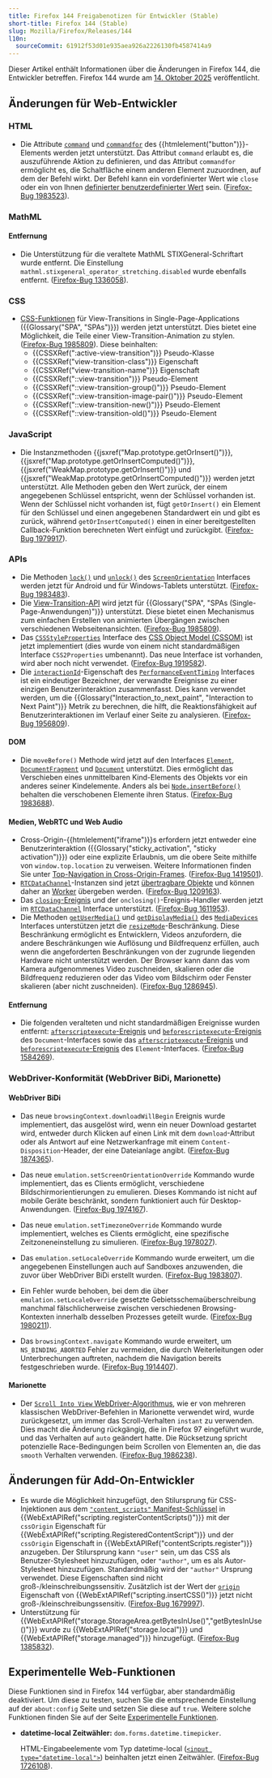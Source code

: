 ```yaml
---
title: Firefox 144 Freigabenotizen für Entwickler (Stable)
short-title: Firefox 144 (Stable)
slug: Mozilla/Firefox/Releases/144
l10n:
  sourceCommit: 61912f53d01e935aea926a2226130fb4587414a9
---
```


Dieser Artikel enthält Informationen über die Änderungen in Firefox 144, die Entwickler betreffen.
Firefox 144 wurde am [14. Oktober 2025](https://whattrainisitnow.com/release/?version=144) veröffentlicht.

## Änderungen für Web-Entwickler

### HTML

- Die Attribute [`command`](/de/docs/Web/HTML/Reference/Elements/button#command) und [`commandfor`](/de/docs/Web/HTML/Reference/Elements/button#commandfor) des {{htmlelement("button")}}-Elements werden jetzt unterstützt. Das Attribut `command` erlaubt es, die auszuführende Aktion zu definieren, und das Attribut `commandfor` ermöglicht es, die Schaltfläche einem anderen Element zuzuordnen, auf dem der Befehl wirkt. Der Befehl kann ein vordefinierter Wert wie `close` oder ein von Ihnen [definierter benutzerdefinierter Wert](/de/docs/Web/HTML/Reference/Elements/button#custom_values) sein. ([Firefox-Bug 1983523](https://bugzil.la/1983523)).

### MathML

#### Entfernung

- Die Unterstützung für die veraltete MathML STIXGeneral-Schriftart wurde entfernt. Die Einstellung `mathml.stixgeneral_operator_stretching.disabled` wurde ebenfalls entfernt. ([Firefox-Bug 1336058](https://bugzil.la/1336058)).

### CSS

- [CSS-Funktionen](/de/docs/Web/API/View_Transition_API#css_additions) für View-Transitions in Single-Page-Applications ({{Glossary("SPA", "SPAs")}}) werden jetzt unterstützt. Dies bietet eine Möglichkeit, die Teile einer View-Transition-Animation zu stylen. ([Firefox-Bug 1985809](https://bugzil.la/1985809)). Diese beinhalten:
  - {{CSSXRef(":active-view-transition")}} Pseudo-Klasse
  - {{CSSXRef("view-transition-class")}} Eigenschaft
  - {{CSSXRef("view-transition-name")}} Eigenschaft
  - {{CSSXRef("::view-transition")}} Pseudo-Element
  - {{CSSXRef("::view-transition-group()")}} Pseudo-Element
  - {{CSSXRef("::view-transition-image-pair()")}} Pseudo-Element
  - {{CSSXRef("::view-transition-new()")}} Pseudo-Element
  - {{CSSXRef("::view-transition-old()")}} Pseudo-Element

### JavaScript

- Die Instanzmethoden {{jsxref("Map.prototype.getOrInsert()")}}, {{jsxref("Map.prototype.getOrInsertComputed()")}}, {{jsxref("WeakMap.prototype.getOrInsert()")}} und {{jsxref("WeakMap.prototype.getOrInsertComputed()")}} werden jetzt unterstützt.
  Alle Methoden geben den Wert zurück, der einem angegebenen Schlüssel entspricht, wenn der Schlüssel vorhanden ist.
  Wenn der Schlüssel nicht vorhanden ist, fügt `getOrInsert()` ein Element für den Schlüssel und einen angegebenen Standardwert ein und gibt es zurück, während `getOrInsertComputed()` einen in einer bereitgestellten Callback-Funktion berechneten Wert einfügt und zurückgibt. ([Firefox-Bug 1979917](https://bugzil.la/1979917)).

### APIs

- Die Methoden [`lock()`](/de/docs/Web/API/ScreenOrientation/lock) und [`unlock()`](/de/docs/Web/API/ScreenOrientation/unlock) des [`ScreenOrientation`](/de/docs/Web/API/ScreenOrientation) Interfaces werden jetzt für Android und für Windows-Tablets unterstützt. ([Firefox-Bug 1983483](https://bugzil.la/1983483)).
- Die [View-Transition-API](/de/docs/Web/API/View_Transition_API) wird jetzt für {{Glossary("SPA", "SPAs (Single-Page-Anwendungen)")}} unterstützt. Diese bietet einen Mechanismus zum einfachen Erstellen von animierten Übergängen zwischen verschiedenen Webseitenansichten. ([Firefox-Bug 1985809](https://bugzil.la/1985809)).
- Das [`CSSStyleProperties`](/de/docs/Web/API/CSSStyleProperties) Interface des [CSS Object Model (CSSOM)](/de/docs/Web/API/CSS_Object_Model) ist jetzt implementiert (dies wurde von einem nicht standardmäßigen Interface `CSS2Properties` umbenannt). Das neue Interface ist vorhanden, wird aber noch nicht verwendet. ([Firefox-Bug 1919582](https://bugzil.la/1919582)).
- Die [`interactionId`](/de/docs/Web/API/PerformanceEventTiming/interactionId)-Eigenschaft des [`PerformanceEventTiming`](/de/docs/Web/API/PerformanceEventTiming) Interfaces ist ein eindeutiger Bezeichner, der verwandte Ereignisse zu einer einzigen Benutzerinteraktion zusammenfasst. Dies kann verwendet werden, um die {{Glossary("Interaction_to_next_paint", "Interaction to Next Paint")}} Metrik zu berechnen, die hilft, die Reaktionsfähigkeit auf Benutzerinteraktionen im Verlauf einer Seite zu analysieren. ([Firefox-Bug 1956809](https://bugzil.la/1956809)).

#### DOM

- Die `moveBefore()` Methode wird jetzt auf den Interfaces [`Element`](/de/docs/Web/API/Element/moveBefore), [`DocumentFragment`](/de/docs/Web/API/DocumentFragment/moveBefore) und [`Document`](/de/docs/Web/API/Document/moveBefore) unterstützt. Dies ermöglicht das Verschieben eines unmittelbaren Kind-Elements des Objekts vor ein anderes seiner Kindelemente. Anders als bei [`Node.insertBefore()`](/de/docs/Web/API/Node/insertBefore) behalten die verschobenen Elemente ihren Status. ([Firefox-Bug 1983688](https://bugzil.la/1983688)).

#### Medien, WebRTC und Web Audio

- Cross-Origin-{{htmlelement("iframe")}}s erfordern jetzt entweder eine Benutzerinteraktion ({{Glossary("sticky_activation", "sticky activation")}}) oder eine explizite Erlaubnis, um die obere Seite mithilfe von `window.top.location` zu verweisen.
  Weitere Informationen finden Sie unter [Top-Navigation in Cross-Origin-Frames](/de/docs/Web/HTML/Reference/Elements/iframe#top_navigation_in_cross-origin_frames). ([Firefox-Bug 1419501](https://bugzil.la/1419501)).
- [`RTCDataChannel`](/de/docs/Web/API/RTCDataChannel)-Instanzen sind jetzt [übertragbare Objekte](/de/docs/Web/API/Web_Workers_API/Transferable_objects) und können daher an [Worker](/de/docs/Web/API/Worker) übergeben werden. ([Firefox-Bug 1209163](https://bugzil.la/1209163)).
- Das [`closing`-Ereignis](/de/docs/Web/API/RTCDataChannel/closing_event) und der `onclosing()`-Ereignis-Handler werden jetzt im [`RTCDataChannel`](/de/docs/Web/API/RTCDataChannel) Interface unterstützt. ([Firefox-Bug 1611953](https://bugzil.la/1611953)).
- Die Methoden [`getUserMedia()`](/de/docs/Web/API/MediaDevices/getUserMedia) und [`getDisplayMedia()`](/de/docs/Web/API/MediaDevices/getDisplayMedia) des [`MediaDevices`](/de/docs/Web/API/MediaDevices) Interfaces unterstützen jetzt die [`resizeMode`](/de/docs/Web/API/MediaTrackConstraints#resizemode)-Beschränkung.
  Diese Beschränkung ermöglicht es Entwicklern, Videos anzufordern, die andere Beschränkungen wie Auflösung und Bildfrequenz erfüllen, auch wenn die angeforderten Beschränkungen von der zugrunde liegenden Hardware nicht unterstützt werden.
  Der Browser kann dann das vom Kamera aufgenommenes Video zuschneiden, skalieren oder die Bildfrequenz reduzieren oder das Video vom Bildschirm oder Fenster skalieren (aber nicht zuschneiden). ([Firefox-Bug 1286945](https://bugzil.la/1286945)).

#### Entfernung

- Die folgenden veralteten und nicht standardmäßigen Ereignisse wurden entfernt: [`afterscriptexecute`-Ereignis](/de/docs/Web/API/Document/afterscriptexecute_event) und [`beforescriptexecute`-Ereignis](/de/docs/Web/API/Document/beforescriptexecute_event) des `Document`-Interfaces sowie das [`afterscriptexecute`-Ereignis](/de/docs/Web/API/Element/afterscriptexecute_event) und [`beforescriptexecute`-Ereignis](/de/docs/Web/API/Element/beforescriptexecute_event) des `Element`-Interfaces. ([Firefox-Bug 1584269](https://bugzil.la/1584269)).

### WebDriver-Konformität (WebDriver BiDi, Marionette)

#### WebDriver BiDi

- Das neue `browsingContext.downloadWillBegin` Ereignis wurde implementiert, das ausgelöst wird, wenn ein neuer Download gestartet wird, entweder durch Klicken auf einen Link mit dem `download`-Attribut oder als Antwort auf eine Netzwerkanfrage mit einem `Content-Disposition`-Header, der eine Dateianlage angibt. ([Firefox-Bug 1874365](https://bugzil.la/1874365)).

- Das neue `emulation.setScreenOrientationOverride` Kommando wurde implementiert, das es Clients ermöglicht, verschiedene Bildschirmorientierungen zu emulieren. Dieses Kommando ist nicht auf mobile Geräte beschränkt, sondern funktioniert auch für Desktop-Anwendungen. ([Firefox-Bug 1974167](https://bugzil.la/1974167)).

- Das neue `emulation.setTimezoneOverride` Kommando wurde implementiert, welches es Clients ermöglicht, eine spezifische Zeitzoneneinstellung zu simulieren. ([Firefox-Bug 1978027](https://bugzil.la/1978027)).

- Das `emulation.setLocaleOverride` Kommando wurde erweitert, um die angegebenen Einstellungen auch auf Sandboxes anzuwenden, die zuvor über WebDriver BiDi erstellt wurden. ([Firefox-Bug 1983807](https://bugzil.la/1983807)).

- Ein Fehler wurde behoben, bei dem die über `emulation.setLocaleOverride` gesetzte Gebietsschemaüberschreibung manchmal fälschlicherweise zwischen verschiedenen Browsing-Kontexten innerhalb desselben Prozesses geteilt wurde. ([Firefox-Bug 1980211](https://bugzil.la/1980211)).

- Das `browsingContext.navigate` Kommando wurde erweitert, um `NS_BINDING_ABORTED` Fehler zu vermeiden, die durch Weiterleitungen oder Unterbrechungen auftreten, nachdem die Navigation bereits festgeschrieben wurde. ([Firefox-Bug 1914407](https://bugzil.la/1914407)).

#### Marionette

- Der [`Scroll Into View` WebDriver-Algorithmus](https://w3c.github.io/webdriver/#dfn-scrolls-into-view), wie er von mehreren klassischen WebDriver-Befehlen in Marionette verwendet wird, wurde zurückgesetzt, um immer das Scroll-Verhalten `instant` zu verwenden. Dies macht die Änderung rückgängig, die in Firefox 97 eingeführt wurde, und das Verhalten auf `auto` geändert hatte. Die Rücksetzung spricht potenzielle Race-Bedingungen beim Scrollen von Elementen an, die das `smooth` Verhalten verwenden. ([Firefox-Bug 1986238](https://bugzil.la/1986238)).

## Änderungen für Add-On-Entwickler

- Es wurde die Möglichkeit hinzugefügt, den Stilursprung für CSS-Injektionen aus dem [`"content_scripts"` Manifest-Schlüssel](/de/docs/Mozilla/Add-ons/WebExtensions/manifest.json/content_scripts) in {{WebExtAPIRef("scripting.registerContentScripts()")}} mit der `cssOrigin` Eigenschaft für {{WebExtAPIRef("scripting.RegisteredContentScript")}} und der `cssOrigin` Eigenschaft in {{WebExtAPIRef("contentScripts.register")}} anzugeben. Der Stilursprung kann `"user"` sein, um das CSS als Benutzer-Stylesheet hinzuzufügen, oder `"author"`, um es als Autor-Stylesheet hinzuzufügen. Standardmäßig wird der `"author"` Ursprung verwendet. Diese Eigenschaften sind nicht groß-/kleinschreibungssensitiv. Zusätzlich ist der Wert der [`origin`](/de/docs/Mozilla/Add-ons/WebExtensions/API/scripting/insertCSS#origin) Eigenschaft von {{WebExtAPIRef("scripting.insertCSS()")}} jetzt nicht groß-/kleinschreibungssensitiv. ([Firefox-Bug 1679997](https://bugzil.la/1679997)).
- Unterstützung für {{WebExtAPIRef("storage.StorageArea.getBytesInUse()","getBytesInUse()")}} wurde zu {{WebExtAPIRef("storage.local")}} und {{WebExtAPIRef("storage.managed")}} hinzugefügt. ([Firefox-Bug 1385832](https://bugzil.la/1385832)).

## Experimentelle Web-Funktionen

Diese Funktionen sind in Firefox 144 verfügbar, aber standardmäßig deaktiviert.
Um diese zu testen, suchen Sie die entsprechende Einstellung auf der `about:config` Seite und setzen Sie diese auf `true`.
Weitere solche Funktionen finden Sie auf der Seite [Experimentelle Funktionen](/de/docs/Mozilla/Firefox/Experimental_features).

- **datetime-local Zeitwähler:** `dom.forms.datetime.timepicker`.

  HTML-Eingabeelemente vom Typ datetime-local ([`<input type="datetime-local">`](/de/docs/Web/HTML/Reference/Elements/input/datetime-local)) beinhalten jetzt einen Zeitwähler. ([Firefox-Bug 1726108](https://bugzil.la/1726108)).
